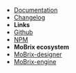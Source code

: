 -   [Documentation](guide "MoBrix-ui - documentation")
-   [Changelog](changelog "MoBrix-ui - changelog")
-   **Links**
-   [Github](https://github.com/cianciarusocataldo/mobrix-ui)
-   [NPM](https://www.npmjs.com/package/mobrix-ui)
-   **MoBrix ecosystem**
-   [MoBrix-designer](https://github.com/cianciarusocataldo/mobrix-designer)
-   [MoBrix-engine](https://github.com/cianciarusocataldo/mobrix-engine)
